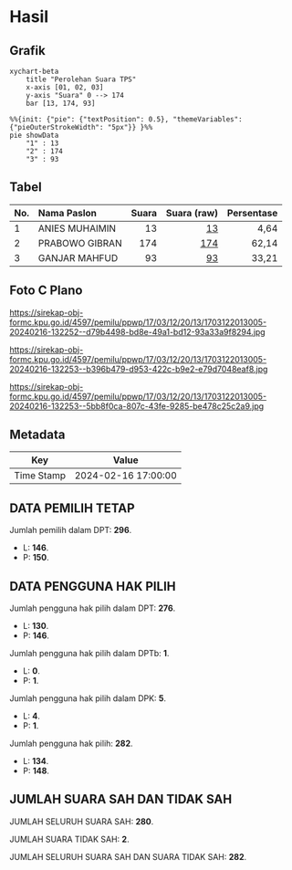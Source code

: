 # Hasil

## Grafik

```mermaid
xychart-beta
    title "Perolehan Suara TPS"
    x-axis [01, 02, 03]
    y-axis "Suara" 0 --> 174
    bar [13, 174, 93]
```

```mermaid
%%{init: {"pie": {"textPosition": 0.5}, "themeVariables": {"pieOuterStrokeWidth": "5px"}} }%%
pie showData
    "1" : 13
    "2" : 174
    "3" : 93
```

## Tabel

| No. | Nama Paslon    | Suara | Suara (raw) | Persentase |
|:--- |:-------------- | -----:| -----------:| ----------:|
| 1   | ANIES MUHAIMIN | 13    | [13][p-1]   | 4,64       |
| 2   | PRABOWO GIBRAN | 174   | [174][p-2]  | 62,14      |
| 3   | GANJAR MAHFUD  | 93    | [93][p-3]   | 33,21      |


[p-1]: https://github.com/gigit-pemilu/pemilu-2024-17-bengkulu/blob/main/pilpres/hitung-suara/sub/17-bengkulu/sub/03-bengkulu-utara/sub/12-ketahun/sub/2013-pajar-baru/sub/005-tps/sub/paslon-1.txt
[p-2]: https://github.com/gigit-pemilu/pemilu-2024-17-bengkulu/blob/main/pilpres/hitung-suara/sub/17-bengkulu/sub/03-bengkulu-utara/sub/12-ketahun/sub/2013-pajar-baru/sub/005-tps/sub/paslon-2.txt
[p-3]: https://github.com/gigit-pemilu/pemilu-2024-17-bengkulu/blob/main/pilpres/hitung-suara/sub/17-bengkulu/sub/03-bengkulu-utara/sub/12-ketahun/sub/2013-pajar-baru/sub/005-tps/sub/paslon-3.txt

## Foto C Plano

https://sirekap-obj-formc.kpu.go.id/4597/pemilu/ppwp/17/03/12/20/13/1703122013005-20240216-132252--d79b4498-bd8e-49a1-bd12-93a33a9f8294.jpg

https://sirekap-obj-formc.kpu.go.id/4597/pemilu/ppwp/17/03/12/20/13/1703122013005-20240216-132253--b396b479-d953-422c-b9e2-e79d7048eaf8.jpg

https://sirekap-obj-formc.kpu.go.id/4597/pemilu/ppwp/17/03/12/20/13/1703122013005-20240216-132253--5bb8f0ca-807c-43fe-9285-be478c25c2a9.jpg


## Metadata

| Key        | Value               |
| ---------- | ------------------- |
| Time Stamp | 2024-02-16 17:00:00 |


## DATA PEMILIH TETAP

Jumlah pemilih dalam DPT: **296**.
 * L: **146**.
 * P: **150**.

## DATA PENGGUNA HAK PILIH

Jumlah pengguna hak pilih dalam DPT: **276**.
 * L: **130**.
 * P: **146**.

Jumlah pengguna hak pilih dalam DPTb: **1**.
 * L: **0**.
 * P: **1**.

Jumlah pengguna hak pilih dalam DPK: **5**.
 * L: **4**.
 * P: **1**.

Jumlah pengguna hak pilih: **282**.
 * L: **134**.
 * P: **148**.

## JUMLAH SUARA SAH DAN TIDAK SAH

JUMLAH SELURUH SUARA SAH: **280**.

JUMLAH SUARA TIDAK SAH: **2**.

JUMLAH SELURUH SUARA SAH DAN SUARA TIDAK SAH: **282**.


